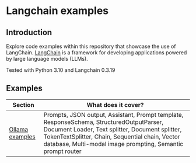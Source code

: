 # Langchain examples

## Introduction

Explore code examples within this repository that showcase the use of LangChain.
[LangChain](https://python.langchain.com/docs/introduction/) is a framework for developing applications powered by large language models (LLMs).

Tested with Python 3.10 and Langchain 0.3.19


## Examples
| **Section**               | **What does it cover?**                                                                                                                                                                                                                 |
|---------------------------|-----------------------------------------------------------------------------------------------------------------------------------------------------------------------------------------------------------------------------------------|
| [Ollama examples](ollama) | Prompts, JSON output, Assistant, Prompt template, ResponseSchema, StructuredOutputParser, Document Loader, Text splitter, Document splitter, TokenTextSplitter, Chain, Sequential chain, Vector database, Multi-modal image prompting, Semantic prompt router |




